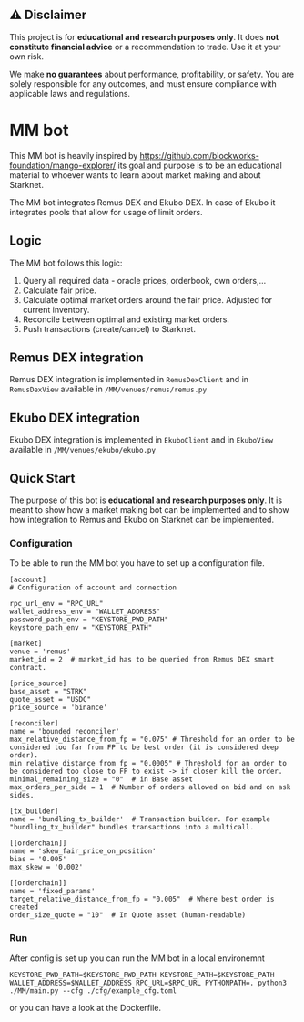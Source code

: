 
## ⚠️ Disclaimer

This project is for **educational and research purposes only**. It does **not constitute financial advice** or a recommendation to trade. Use it at your own risk.

We make **no guarantees** about performance, profitability, or safety. You are solely responsible for any outcomes, and must ensure compliance with applicable laws and regulations.


# MM bot

This MM bot is heavily inspired by https://github.com/blockworks-foundation/mango-explorer/
its goal and purpose is to be an educational material to whoever wants to learn about market making
and about Starknet.

The MM bot integrates Remus DEX and Ekubo DEX. In case of Ekubo it integrates pools that allow 
for usage of limit orders.

## Logic

The MM bot follows this logic:
1) Query all required data - oracle prices, orderbook, own orders,...
2) Calculate fair price.
3) Calculate optimal market orders around the fair price. Adjusted for current inventory.
4) Reconcile between optimal and existing market orders.
5) Push transactions (create/cancel) to Starknet.

## Remus DEX integration

Remus DEX integration is implemented in `RemusDexClient` and in `RemusDexView` available in 
`/MM/venues/remus/remus.py`

## Ekubo DEX integration

Ekubo DEX integration is implemented in `EkuboClient` and in `EkuboView` available in 
`/MM/venues/ekubo/ekubo.py`

## Quick Start

The purpose of this bot is **educational and research purposes only**. It is meant to show how 
a market making bot can be implemented and to show how integration to Remus and Ekubo on Starknet 
can be implemented.

### Configuration

To be able to run the MM bot you have to set up a configuration file.
```
[account]
# Configuration of account and connection

rpc_url_env = "RPC_URL"
wallet_address_env = "WALLET_ADDRESS"
password_path_env = "KEYSTORE_PWD_PATH"
keystore_path_env = "KEYSTORE_PATH"

[market]
venue = 'remus'
market_id = 2  # market_id has to be queried from Remus DEX smart contract.

[price_source]
base_asset = "STRK"
quote_asset = "USDC"
price_source = 'binance'

[reconciler]
name = 'bounded_reconciler'
max_relative_distance_from_fp = "0.075" # Threshold for an order to be considered too far from FP to be best order (it is considered deep order).
min_relative_distance_from_fp = "0.0005" # Threshold for an order to be considered too close to FP to exist -> if closer kill the order.
minimal_remaining_size = "0"  # in Base asset
max_orders_per_side = 1  # Number of orders allowed on bid and on ask sides.

[tx_builder]
name = 'bundling_tx_builder'  # Transaction builder. For example "bundling_tx_builder" bundles transactions into a multicall.

[[orderchain]]
name = 'skew_fair_price_on_position'
bias = '0.005'
max_skew = '0.002'

[[orderchain]]
name = 'fixed_params'
target_relative_distance_from_fp = "0.005"  # Where best order is created 
order_size_quote = "10"  # In Quote asset (human-readable)
```

### Run

After config is set up you can run the MM bot in a local environemnt
```
KEYSTORE_PWD_PATH=$KEYSTORE_PWD_PATH KEYSTORE_PATH=$KEYSTORE_PATH WALLET_ADDRESS=$WALLET_ADDRESS RPC_URL=$RPC_URL PYTHONPATH=. python3 ./MM/main.py --cfg ./cfg/example_cfg.toml
```
or you can have a look at the Dockerfile.
